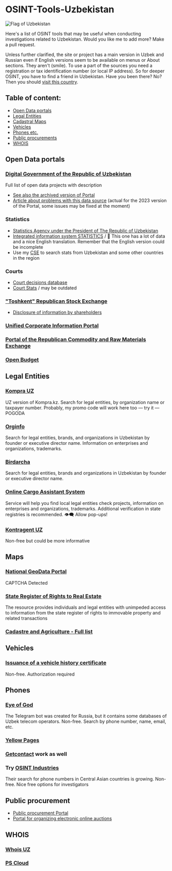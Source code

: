 # OSINT-Tools-Uzbekistan
<img src="https://upload.wikimedia.org/wikipedia/commons/8/84/Flag_of_Uzbekistan.svg" alt="Flag of Uzbekistan"/>

Here's a list of OSINT tools that may be useful when conducting investigations related to Uzbekistan. Would you like me to add more? Make a pull request.

Unless further clarified, the site or project has a main version in Uzbek and Russian  even if English versions seem to be available on menus or About sections. They aren't (smile). To use a part of the sources you need a registration or tax identification number (or local IP address). So for deeper OSINT, you have to find a friend in Uzbekistan. Have you been there? No? Then you should [visit this country](https://www.visituzbekistan.co).

 ## Table of content:
 - [Open Data portals](#open-data-portals)
 - [Legal Entities](#legal-entities)
 - [Cadastral Maps](#maps)
 - [Vehicles](#vehicles)
 - [Phones etc.](#phones)
 - [Public procurements](#public-procurement)
 - [WHOIS](#whois)

## Open Data portals
### [Digital Government of the Republic of Uzbekistan](https://dgov.uz/ru/solution/)
Full list of open data projects with description
- [See also the archived version of Portal](https://old.gov.uz/ru/news/view/24792)
- [Article about problems with this data source](https://begtin.substack.com/p/31) (actual for the 2023 version of the Portal, some issues may be fixed at the moment)

### Statistics
- [Statistics Agency under the President of The Republic of Uzbekistan](https://stat.uz/en/)
- [Integrated information system STATISTICS](https://siat.stat.uz) / :muscle: This one has a lot of data and a nice English translation. Remember that the English version could be incomplete
- Use my [CSE](https://cse.google.com/cse?cx=a72e762da6ab1440a#gsc.tab=0) to search stats from Uzbekistan and some other countries in the region

### Courts 
- [Court decisions database](https://public.sud.uz/report)
- [Court Stats](https://stat.sud.uz/ru/index.html) / may be outdated


### ["Toshkent" Republican Stock Exchange](https://www.uzse.uz/abouts/)
- [Disclosure of information by shareholders](https://www.uzse.uz/interactive_services/stockholder_disclosure/)
### [Unified Corporate Information Portal](https://new.openinfo.uz/home)
### [Portal of the Republican Commodity and Raw Materials Exchange](https://uzex.uz/)
### [Open Budget](https://openbudget.uz/home)

## Legal Entities
### [Kompra UZ](https://kompra.uz/search)
UZ version of Kompra.kz. Search for legal entities, by organization name or taxpayer number. Probably, my promo code will work here too — try it — POGODA 
### [Orginfo](https://orginfo.uz/)
Search for legal entities, brands, and organizations in Uzbekistan by founder or executive director name. Information on enterprises and organizations, trademarks. 
### [Birdarcha](https://fo.birdarcha.uz/s/uz_landing)
Search for legal entities, brands and organizations in Uzbekistan by founder or executive director name. 
### [Online Cargo Assistant System](https://ocas.pl/company-check/uzbekistan?lang=ru-RU)
Service will help you find local legal entities check projects, information on enterprises and organizations, trademarks. Additional verification in state registries is recommended.  :eye_speech_bubble: Allow pop-ups!

### [Kontragent UZ](https://www.kontragent.uz)
Non-free but could be more informative

## Maps
### [National GeoData Portal](https://open.ngis.uz)
CAPTCHA Detected
### [State Register of Rights to Real Estate](https://davreestr.uz/uz)
The resource provides individuals and legal entities with unimpeded access to information from the state register of rights to immovable property and related transactions
### [Cadastre and Agriculture - Full list](https://dgov.uz/ru/solution-category/7/)

## Vehicles
### [Issuance of a vehicle history certificate](https://my.gov.uz/ru/service/621)
Non-free. Authorization required


## Phones
### [Eye of God](https://t.me/yfzxzxqwqbot) 
The Telegram bot was created for Russia, but it contains some databases of Uzbek telecom operators. Non-free. Search by phone number, name, email, etc.
### [Yellow Pages](https://en.yellowpages.uz) 
### [Getcontact](https://getcontact.com) work as well
### Try [OSINT Industries](https://app.osint.industries)
Their search for phone numbers in Central Asian countries is growing. Non-free. Nice free options for investigators


## Public procurement
- [Public procurement Portal](https://xarid.uzex.uz)
- [Portal for organizing electronic online auctions](https://e-auksion.uz/home)

## WHOIS
### [Whois UZ](https://eskiz.uz/whois)
### [PS Cloud](https://pscloud.uz/domains/whois/)
